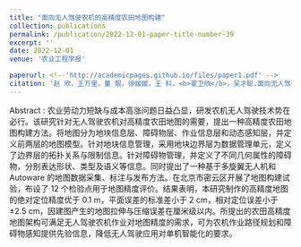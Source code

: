 ```yaml
---
title: "面向无人驾驶农机的高精度农田地图构建"
collection: publications
permalink: /publication/2022-12-01-paper-title-number-39
excerpt: ''
date: 2022-12-01
venue: '农业工程学报'

paperurl: <!--'http://academicpages.github.io/files/paper1.pdf' -->
citation: '赵 欣，王万里，董 靓，徐媛媛，王 科，<b>翟卫欣</b>，吴才聪.面向无人驾驶农机的高精度农田地图构建[J]. <i>农业工程学报</i>，2022，38(增)：1-7.'
---
```




<!--This paper is about the number 1. The number 2 is left for future work.-->
Abstract : 农业劳动力短缺与成本高涨问题日益凸显，研发农机无人驾驶技术势在必行。该研究针对无人驾驶农机对高精度农田地图的需要，提出一种高精度农田地图构建方法。将地图分为地块信息层、障碍物层、作业信息层和动态感知层，并定义前两层的地图模型。针对地块信息管理，采用地块边界层为数据管理单元，定义了边界层的拓扑关系与限制信息。针对障碍物管理，并定义了不同几何属性的障碍物，分别表达形状、类型及语义等信息。同时提出了一种基于多旋翼无人机和 Autoware 的地图数据采集、标注与发布方法。在北京市密云区开展了地图构建试验，布设了 12 个检验点用于地图精度评价。结果表明，本研究制作的高精度地图的绝对定位精度优于 0.1 m，平面误差的标准差小于 2 cm，相对定位误差小于±2.5 cm，因建图产生的地图拉伸与压缩误差在厘米级以内。所提出的农田高精度地图架构可满足无人驾驶农机作业对地图精度的需求，可为农机作业路径规划和障碍物感知提供先验信息，降低无人驾驶应用对单机智能化的要求。
<!--[Download paper here](http://academicpages.github.io/files/paper1.pdf)-->

<!--Recommended citation: Zhai W, Cheng C. Vagueness in spatial data: A grid-coding approach[C]. proceedings of the 2014 IEEE Geoscience and Remote Sensing Symposium, 2014. IEEE.-->
